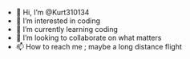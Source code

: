- 👋 Hi, I’m @Kurt310134
- 👀 I’m interested in coding
- 🌱 I’m currently learning coding
- 💞️ I’m looking to collaborate on what matters
- 📫 How to reach me ; maybe a long distance flight

<!---
Kurt310134/Kurt310134 is a ✨ special ✨ repository because its `README.md` (this file) appears on your GitHub profile.
You can click the Preview link to take a look at your changes.
--->
